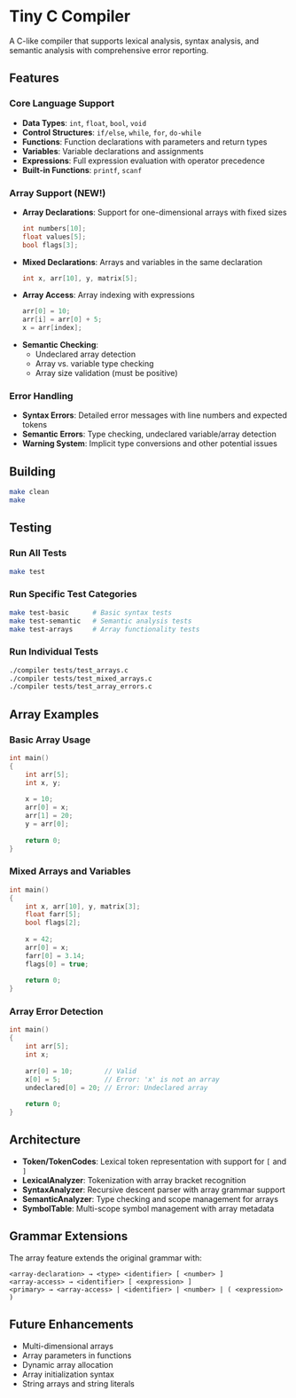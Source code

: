 # Tiny C Compiler

A C-like compiler that supports lexical analysis, syntax analysis, and semantic analysis with comprehensive error reporting.

## Features

### Core Language Support
- **Data Types**: `int`, `float`, `bool`, `void`
- **Control Structures**: `if/else`, `while`, `for`, `do-while`
- **Functions**: Function declarations with parameters and return types
- **Variables**: Variable declarations and assignments
- **Expressions**: Full expression evaluation with operator precedence
- **Built-in Functions**: `printf`, `scanf`

### Array Support (NEW!)
- **Array Declarations**: Support for one-dimensional arrays with fixed sizes
  ```c
  int numbers[10];
  float values[5];
  bool flags[3];
  ```
- **Mixed Declarations**: Arrays and variables in the same declaration
  ```c
  int x, arr[10], y, matrix[5];
  ```
- **Array Access**: Array indexing with expressions
  ```c
  arr[0] = 10;
  arr[i] = arr[0] + 5;
  x = arr[index];
  ```
- **Semantic Checking**: 
  - Undeclared array detection
  - Array vs. variable type checking
  - Array size validation (must be positive)

### Error Handling
- **Syntax Errors**: Detailed error messages with line numbers and expected tokens
- **Semantic Errors**: Type checking, undeclared variable/array detection
- **Warning System**: Implicit type conversions and other potential issues

## Building

```bash
make clean
make
```

## Testing

### Run All Tests
```bash
make test
```

### Run Specific Test Categories
```bash
make test-basic      # Basic syntax tests
make test-semantic   # Semantic analysis tests
make test-arrays     # Array functionality tests
```

### Run Individual Tests
```bash
./compiler tests/test_arrays.c
./compiler tests/test_mixed_arrays.c
./compiler tests/test_array_errors.c
```

## Array Examples

### Basic Array Usage
```c
int main()
{
    int arr[5];
    int x, y;
    
    x = 10;
    arr[0] = x;
    arr[1] = 20;
    y = arr[0];
    
    return 0;
}
```

### Mixed Arrays and Variables
```c
int main()
{
    int x, arr[10], y, matrix[3];
    float farr[5];
    bool flags[2];
    
    x = 42;
    arr[0] = x;
    farr[0] = 3.14;
    flags[0] = true;
    
    return 0;
}
```

### Array Error Detection
```c
int main()
{
    int arr[5];
    int x;
    
    arr[0] = 10;        // Valid
    x[0] = 5;           // Error: 'x' is not an array
    undeclared[0] = 20; // Error: Undeclared array
    
    return 0;
}
```

## Architecture

- **Token/TokenCodes**: Lexical token representation with support for `[` and `]`
- **LexicalAnalyzer**: Tokenization with array bracket recognition
- **SyntaxAnalyzer**: Recursive descent parser with array grammar support
- **SemanticAnalyzer**: Type checking and scope management for arrays
- **SymbolTable**: Multi-scope symbol management with array metadata

## Grammar Extensions

The array feature extends the original grammar with:

```
<array-declaration> → <type> <identifier> [ <number> ]
<array-access> → <identifier> [ <expression> ]
<primary> → <array-access> | <identifier> | <number> | ( <expression> )
```

## Future Enhancements

- Multi-dimensional arrays
- Array parameters in functions
- Dynamic array allocation
- Array initialization syntax
- String arrays and string literals
